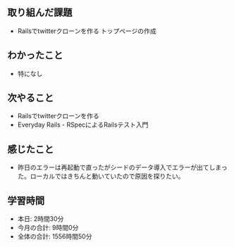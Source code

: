 ## 取り組んだ課題
- Railsでtwitterクローンを作る トップページの作成
## わかったこと
- 特になし
## 次やること
- Railsでtwitterクローンを作る
- Everyday Rails - RSpecによるRailsテスト入門
## 感じたこと
- 昨日のエラーは再起動で直ったがシードのデータ導入でエラーが出てしまった。ローカルではきちんと動いていたので原因を探りたい。
## 学習時間
- 本日: 2時間30分
- 今月の合計: 9時間0分
- 全体の合計: 1556時間50分　
